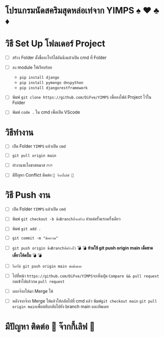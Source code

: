 # โปรแกรมนัดสคริมสุดหล่อเท่จาก YIMPS ♠️ ♥️ ♣️ ♦️
# วิธี Set Up โฟลเดอร์ Project
- [ ] สร้าง Folder ตั้งชื่ออะไรก้ได้อันนึงแล้วเปิด cmd ที่ Folder

- [ ] ลง module ให้เรียบร้อย 
    - ``` pip install django ```
    - ``` pip install pymongo dnspython ```
    - ``` pip install djangorestframework ```

- [ ] พิมพ์  ``` git clone https://github.com/DiFve/YIMPS ``` เพื่อลงไฟล์ Project ไว้ใน Folder

- [ ] พิมพ์  ``` code . ``` ใน cmd เพื่อเปิด VScode

# วิธีทำงาน
- [ ] เปิด Folder ```YIMPS``` แล้วเปิด ```cmd```

- [ ] ```git pull origin main```

- [ ] ทำงานซะไอชาสหมาส 🔥🔥

- [ ] มีปัญหา Conflict ติดต่อ ``` 📛 จ๊ากกี้เลิฟ 📛 ```

# วิธี Push งาน
- [ ] เปิด Folder ```YIMPS``` แล้วเปิด ```cmd```

- [ ] พิมพ์ ```git checkout -b ชื่อBranchที่จะสร้าง``` ทำแค่ครั้งแรกครั้งเดียว

- [ ] พิมพ์ ```git add .```

- [ ] ```git commit -m "ข้อความ"```

- [ ] ```git push origin ชื่อBranchที่สร้างไว้``` :bomb: :bomb: **ห้ามใช้ git push origin main เด็ดขาด เดี๋ยวโค้ดบึ้ม** :bomb: :bomb:

- [ ] ``` ใครใช้ git push origin main พ่อมึงตาย ```

- [ ] ไปที่หน้า ```https://github.com/DiFve/YIMPS```จะเห็นปุ่ม ```Compare && pull request``` กดเข้าไปแล้วกด ```pull request```

- [ ] บอกจ๊ากให้มา Merge ให้

- [ ] หลังจากจ๊าก Merge ให้แล้วให้กลับไปที่ cmd แล้ว พิมพ์```git checkout main```  ```git pull origin main```เพื่อสลับกลับไปยัง branch main และอัพเดท


# มีปัญหา ติดต่อ 📛 จ๊ากกี้เลิฟ 📛
